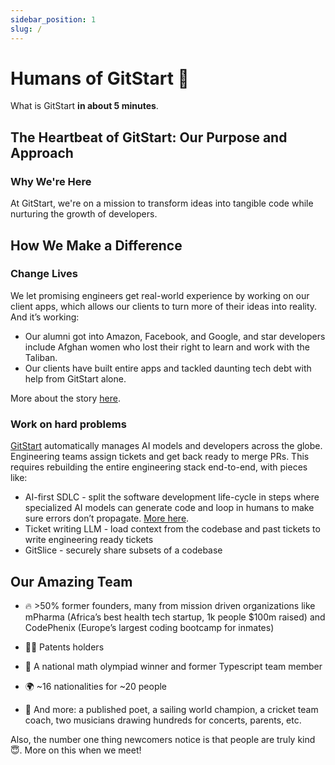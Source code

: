 ```yaml
---
sidebar_position: 1
slug: /
---
```


# Humans of GitStart 🌟

What is GitStart **in about 5 minutes**.

## The Heartbeat of GitStart: Our Purpose and Approach

### Why We're Here
At GitStart, we're on a mission to transform ideas into tangible code while nurturing the growth of developers.

## How We Make a Difference

### Change Lives
We let promising engineers get real-world experience by working on our client apps, which allows our clients to turn more of their ideas into reality. And it’s working:

- Our alumni got into Amazon, Facebook, and Google, and star developers include Afghan women who lost their right to learn and work with the Taliban.
- Our clients have built entire apps and tackled daunting tech debt with help from GitStart alone.

More about the story [here](https://gitstart.com/blog/seed-fundraising).


### Work on hard problems
[GitStart](https://www.gitstart.com) automatically manages AI models and developers across the globe. Engineering teams assign tickets and get back ready to merge PRs. This requires rebuilding the entire engineering stack end-to-end, with pieces like:

- AI-first SDLC - split the software development life-cycle in steps where specialized AI models can generate code and loop in humans to make sure errors don’t propagate. [More here](https://drive.google.com/drive/folders/1y-b1OQ4PfLjJiiIE7JfmjMsUV6VpJ23G?usp=sharing).
- Ticket writing LLM - load context from the codebase and past tickets to write engineering ready tickets
- GitSlice - securely share subsets of a codebase

## Our Amazing Team
- 🔥 >50% former founders, many from mission driven organizations like mPharma (Africa’s best health tech startup, 1k people $100m raised) and CodePhenix (Europe’s largest coding bootcamp for inmates)

- 🧑‍🔬 Patents holders

- 🧠 A national math olympiad winner and former Typescript team member

- 🌍 ~16 nationalities for ~20 people

- 🤫 And more: a published poet, a sailing world champion, a cricket team coach, two musicians drawing hundreds for concerts, parents, etc.

Also, the number one thing newcomers notice is that people are truly kind 😇. More on this when we meet!
